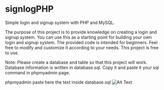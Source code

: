 # signlogPHP
Simple login and signup system with PHP and MySQL.

The purpose of this project is to provide knowledge on creating a login and signup system. You can use this as a starting point for building your own login and signup system. The provided code is intended for beginners. Feel free to modify and customize it according to your needs. This project is free to use.

Note: Please create a database and table so that this project will work. Database information is written in database.sql. Copy it and paste it your sql command in phpmyadmin page.


phpmyadmin paste here the text inside database.sql
![Alt Text]([image-url]([https://photos.google.com/photo/AF1QipPNMt_XpxZX1PYdXcS3h4CP489GgJdUgc9xUL4J](https://photos.app.goo.gl/WLJX6Yi1WuUFD1WP6)))

